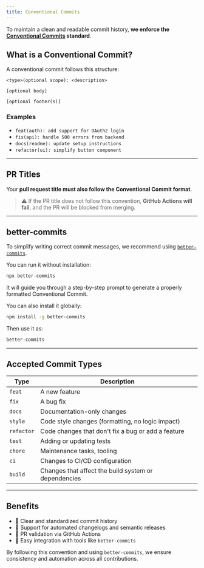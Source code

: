 ```yaml
---
title: Conventional Commits
---
```


To maintain a clean and readable commit history, **we enforce the [Conventional Commits](https://www.conventionalcommits.org/en/v1.0.0/) standard**.

## What is a Conventional Commit?

A conventional commit follows this structure:

```
<type>(optional scope): <description>

[optional body]

[optional footer(s)]
```

### Examples

- `feat(auth): add support for OAuth2 login`
- `fix(api): handle 500 errors from backend`
- `docs(readme): update setup instructions`
- `refactor(ui): simplify button component`

---

## PR Titles

Your **pull request title must also follow the Conventional Commit format**.

> ⚠️ If the PR title does not follow this convention, **GitHub Actions will fail**, and the PR will be blocked from merging.

---

## better-commits

To simplify writing correct commit messages, we recommend using [`better-commits`](https://github.com/beraliv/better-commits).

You can run it without installation:

```bash
npx better-commits
```

It will guide you through a step-by-step prompt to generate a properly formatted Conventional Commit.

You can also install it globally:

```bash
npm install -g better-commits
```

Then use it as:

```bash
better-commits
```

---

## Accepted Commit Types

| Type       | Description                                          |
| ---------- | ---------------------------------------------------- |
| `feat`     | A new feature                                        |
| `fix`      | A bug fix                                            |
| `docs`     | Documentation-only changes                           |
| `style`    | Code style changes (formatting, no logic impact)     |
| `refactor` | Code changes that don't fix a bug or add a feature   |
| `test`     | Adding or updating tests                             |
| `chore`    | Maintenance tasks, tooling                           |
| `ci`       | Changes to CI/CD configuration                       |
| `build`    | Changes that affect the build system or dependencies |

---

## Benefits

- 📖 Clear and standardized commit history
- 🚀 Support for automated changelogs and semantic releases
- 🔁 PR validation via GitHub Actions
- 🤖 Easy integration with tools like `better-commits`

By following this convention and using `better-commits`, we ensure consistency and automation across all contributions.
